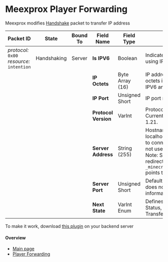 # Meexprox Player Forwarding

Meexprox modifies [Handshake](https://wiki.vg/Protocol#Handshake) packet to transfer IP address


| **Packet ID**                            | **State**     | **Bound To** | **Field Name**         | **Field Type**         | **Notes**                                                                                                                                                                                                                                 |
|------------------------------------------|---------------|--------------|-------------------------|-------------------------|-------------------------------------------------------------------------------------------------------------------------------------------------------------------------------------------------------------------------------------------|
| *protocol:* `0x00`<br>*resource:* `intention` | Handshaking  | Server       | **Is IPV6**            | Boolean                 | Indicates if the IP address is using IPV6.                                                                                                                                                                                                |
|                                          |               |              | **IP Octets**          | Byte Array (16)            | IP address represented as octets in bytes. 16 bytes if IPV6 and 4 bytes if IPV4.                                                                                                                                                                                              |
|                                          |               |              | **IP Port**            | Unsigned Short          | IP port number.                                                                                                                                                                                                                          |
|                                          |               |              | **Protocol Version**   | VarInt                  | Protocol version number. Currently 767 in Minecraft 1.21.                                                                                                                                                                               |
|                                          |               |              | **Server Address**     | String (255)            | Hostname or IP, e.g., localhost or 127.0.0.1, used to connect. The server does not use this information. Note: SRV records can redirect; for example, if `_minecraft._tcp.example.com` points to `mc.example.org`.                     |
|                                          |               |              | **Server Port**        | Unsigned Short          | Default is 25565. The server does not use this information.                                                                                                                                                                              |
|                                          |               |              | **Next State**         | VarInt Enum            | Defines the next state: 1 for Status, 2 for Login, 3 for Transfer.                                                                                                                                                                       |

To make it work, download [this plugin](https://github.com/MeexReay/meexprox_plugin) on your backend server

#### Overview
- [Main page](index.md)
- [Player Forwarding](player_forwarding.md)